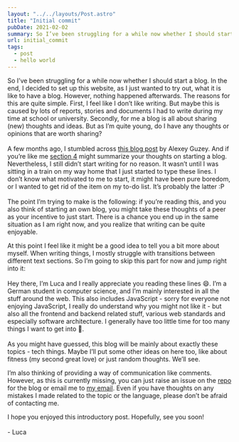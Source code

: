 ```yaml
---
layout: "../../layouts/Post.astro"
title: "Initial commit"
pubDate: 2021-02-02
summary: So I’ve been struggling for a while now whether I should start a blog. In the end, I decided to set up this website, as I just wanted to try out, what it is like to have a blog.
url: initial_commit 
tags: 
  - post
  - hello world
---
```

<!-- more -->
So I’ve been struggling for a while now whether I should start a blog. In the end, I decided to set up this website, as I just wanted to try out, what it is like to have a blog. However, nothing happened afterwards. The reasons for this are quite simple. First, I feel like I don’t like writing. But maybe this is caused by lots of reports, stories and documents I had to write during my time at school or university. Secondly, for me a blog is all about sharing (new) thoughts and ideas. But as I’m quite young, do I have any thoughts or opinions that are worth sharing?
<br/>
<br/>
A few months ago, I stumbled across <a href="https://guzey.com/personal/why-have-a-blog/" class="underline" rel="noopener" target="_blank">this blog post</a> by Alexey Guzey. And if you’re like me <a href="https://guzey.com/personal/why-have-a-blog/#but-i-dont-have-anything-original-to-say-and-i-would-be-just-repeating-things-said-elsewhere-on-the-internet" class="underline" rel="noopener" target="_blank">section 4</a> might summarize your thoughts on starting a blog. Nevertheless, I still didn’t start writing for no reason. It wasn’t until I was sitting in a train on my way home that I just started to type these lines. I don’t know what motivated to me to start, it might have been pure boredom, or I wanted to get rid of the item on my to-do list. It’s probably the latter :P
<br/>
<br/>
The point I’m trying to make is the following: if you’re reading this, and you also think of starting an own blog, you might take these thoughts of a peer as your incentive to just start. There is a chance you end up in the same situation as I am right now, and you realize that writing can be quite enjoyable.

At this point I feel like it might be a good idea to tell you a bit more about myself. When writing things, I mostly struggle with transitions between different text sections. So I’m going to skip this part for now and jump right into it: 
<br/>
<br/>
Hey there, I’m Luca and I really appreciate you reading these lines 😄. I’m a German student in computer science, and I’m mainly interested in all the stuff around the web. This also includes JavaScript - sorry for everyone not enjoying JavaScript, I really do understand why you might not like it - but also all the frontend and backend related stuff, various web standards and especially software architecture. I generally have too little time for too many things I want to get into 😬.
<br/>
<br/>
As you might have guessed, this blog will be mainly about exactly these topics - tech things. Maybe I’ll put some other ideas on here too, like about fitness (my second great love) or just random thoughts. We’ll see. 

I’m also thinking of providing a way of communication like comments. However, as this is currently missing, you can just raise an issue on the <a href="http://github.com/cuvar/blog" class="underline" rel="noopener" target="_blank">repo</a> for the blog or email me to <a href="mailto:info@cuvar.dev" class="underline">my email</a>. Even if you have thoughts on any mistakes I made related to the topic or the language, please don’t be afraid of contacting me. 

I hope you enjoyed this introductory post. Hopefully, see you soon!
<br/>
<br/>
\- Luca